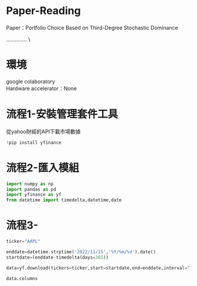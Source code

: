 # Paper-Reading
Paper：Portfolio Choice Based on Third-Degree Stochastic Dominance

.............. \


# 環境
google colaboratory \
Hardware accelerator：None

# 流程1-安裝管理套件工具
從yahoo財經的API下載市場數據
```python
!pip install yfinance
```
# 流程2-匯入模組

```python
import numpy as np
import pandas as pd
import yfinance as yf
from datetime import timedelta,datetime,date
```
# 流程3-
```python
ticker="AAPL"

enddate=datetime.strptime('2022/11/15','%Y/%m/%d').date()
startdate=(enddate-timedelta(days=365))

data=yf.download(tickers=ticker,start=startdate,end=enddate,interval="1d")

data.columns
```
